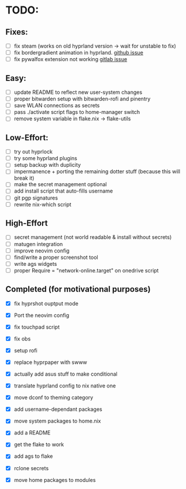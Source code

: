 
# TODO:

## Fixes:
- [ ] fix steam (works on old hyprland version -> wait for unstable to fix)
- [ ] fix bordergradient animation in hyprland. [github issue](https://github.com/hyprwm/Hyprland/issues/5693)
- [ ] fix pywalfox extension not working [gitlab issue](https://gitlab.com/rycee/nur-expressions/-/issues/217)

## Easy:
- [ ] update README to reflect new user-system changes
- [ ] proper bitwarden setup with bitwarden-rofi and pinentry
- [ ] save WLAN connections as secrets
- [ ] pass ./activate script flags to home-manager switch
- [ ] remove system variable in flake.nix -> flake-utils

## Low-Effort:
- [ ] try out hyprlock
- [ ] try some hyprland plugins
- [ ] setup backup with duplicity
- [ ] impermanence + porting the remaining dotter stuff (because this will break it)
- [ ] make the secret management optional
- [ ] add install script that auto-fills username
- [ ] git pgp signatures
- [ ] rewrite nix-which script

## High-Effort
- [ ] secret management (not world readable & install without secrets)
- [ ] matugen integration
- [ ] improve neovim config
- [ ] find/write a proper screenshot tool
- [ ] write ags widgets
- [ ] proper Require = "network-online.target" on onedrive script

## Completed (for motivational purposes)
- [x] fix hyprshot ouptput mode
- [x] Port the neovim config
- [x] fix touchpad script
- [x] fix obs
- [x] setup rofi
- [x] replace hyprpaper with swww
- [x] actually add asus stuff to make conditional
- [x] translate hyprland config to nix native one
- [x] move dconf to theming category
- [x] add username-dependant packages
- [x] move system packages to home.nix
- [x] add a README
- [x] get the flake to work
- [x] add ags to flake
- [x] rclone secrets
- [x] move home packages to modules

